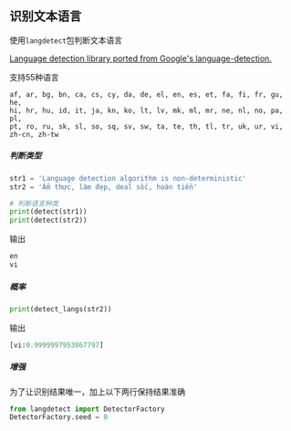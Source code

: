 ## 识别文本语言

使用`langdetect`包判断文本语言

[Language detection library ported from Google's language-detection.](https://pypi.org/project/langdetect/)

支持55种语言

```
af, ar, bg, bn, ca, cs, cy, da, de, el, en, es, et, fa, fi, fr, gu, he,
hi, hr, hu, id, it, ja, kn, ko, lt, lv, mk, ml, mr, ne, nl, no, pa, pl,
pt, ro, ru, sk, sl, so, sq, sv, sw, ta, te, th, tl, tr, uk, ur, vi, zh-cn, zh-tw
```

##### 判断类型

```python
str1 = 'Language detection algorithm is non-deterministic'
str2 = 'Ẩm thực, làm đẹp, deal sốc, hoàn tiền'

# 判断语言种类
print(detect(str1))
print(detect(str2))
```

输出

```python
en
vi
```

##### 概率

```python
print(detect_langs(str2))
```

输出

```PYTHON
[vi:0.9999997953867797]
```

##### 增强

为了让识别结果唯一，加上以下两行保持结果准确

```python
from langdetect import DetectorFactory
DetectorFactory.seed = 0
```

